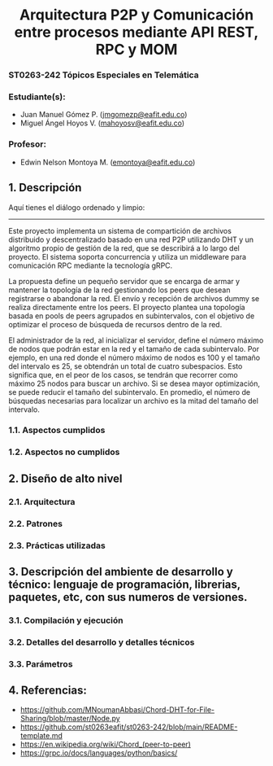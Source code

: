 <div align="center">

# Arquitectura P2P y Comunicación entre procesos mediante API REST, RPC y MOM

</div>

### ST0263-242 Tópicos Especiales en Telemática

### Estudiante(s):
- Juan Manuel Gómez P. (jmgomezp@eafit.edu.co)
- Miguel Ángel Hoyos V. (mahoyosv@eafit.edu.co)

### Profesor:
- Edwin Nelson Montoya M. (emontoya@eafit.edu.co)

## 1. Descripción

Aquí tienes el diálogo ordenado y limpio:

---

Este proyecto implementa un sistema de compartición de archivos distribuido y descentralizado basado en una red P2P utilizando DHT y un algoritmo propio de gestión de la red, que se describirá a lo largo del proyecto. El sistema soporta concurrencia y utiliza un middleware para comunicación RPC mediante la tecnología gRPC.

La propuesta define un pequeño servidor que se encarga de armar y mantener la topología de la red gestionando los peers que desean registrarse o abandonar la red. El envío y recepción de archivos dummy se realiza directamente entre los peers. El proyecto plantea una topología basada en pools de peers agrupados en subintervalos, con el objetivo de optimizar el proceso de búsqueda de recursos dentro de la red.

El administrador de la red, al inicializar el servidor, define el número máximo de nodos que podrán estar en la red y el tamaño de cada subintervalo. Por ejemplo, en una red donde el número máximo de nodos es 100 y el tamaño del intervalo es 25, se obtendrán un total de cuatro subespacios. Esto significa que, en el peor de los casos, se tendrán que recorrer como máximo 25 nodos para buscar un archivo. Si se desea mayor optimización, se puede reducir el tamaño del subintervalo. En promedio, el número de búsquedas necesarias para localizar un archivo es la mitad del tamaño del intervalo.

### 1.1. Aspectos cumplidos

### 1.2. Aspectos no cumplidos

## 2. Diseño de alto nivel

### 2.1. Arquitectura

### 2.2. Patrones

### 2.3. Prácticas utilizadas

## 3. Descripción del ambiente de desarrollo y técnico: lenguaje de programación, librerias, paquetes, etc, con sus numeros de versiones.

### 3.1. Compilación y ejecución
### 3.2. Detalles del desarrollo y detalles técnicos
### 3.3. Parámetros

## 4. Referencias:
- https://github.com/MNoumanAbbasi/Chord-DHT-for-File-Sharing/blob/master/Node.py
- https://github.com/st0263eafit/st0263-242/blob/main/README-template.md
- https://en.wikipedia.org/wiki/Chord_(peer-to-peer)
- https://grpc.io/docs/languages/python/basics/
